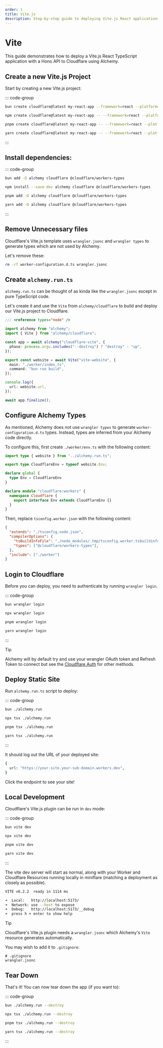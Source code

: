 ```yaml
---
order: 1
title: Vite.js
description: Step-by-step guide to deploying Vite.js React applications with API endpoints to Cloudflare Workers using Alchemy's Infrastructure-as-Code approach.
---
```


# Vite

This guide demonstrates how to deploy a Vite.js React TypeScript application with a Hono API to Cloudflare using Alchemy.

## Create a new Vite.js Project

Start by creating a new Vite.js project:

::: code-group

```sh [bun]
bun create cloudflare@latest my-react-app --framework=react --platform=workers --no-deploy
```

```sh [npm]
npm create cloudflare@latest my-react-app -- --framework=react --platform=workers --no-deploy
```

```sh [pnpm]
pnpm create cloudflare@latest my-react-app -- --framework=react --platform=workers --no-deploy
```

```sh [yarn]
yarn create cloudflare@latest my-react-app -- --framework=react --platform=workers --no-deploy
```

:::

## Install dependencies:

::: code-group

```sh [bun]
bun add -D alchemy cloudflare @cloudflare/workers-types
```

```sh [npm]
npm install --save-dev alchemy cloudflare @cloudflare/workers-types
```

```sh [pnpm]
pnpm add -D alchemy cloudflare @cloudflare/workers-types
```

```sh [yarn]
yarn add -D alchemy cloudflare @cloudflare/workers-types
```

:::


## Remove Unnecessary files

Cloudflare's Vite.js template uses `wrangler.jsonc` and `wrangler types` to generate types which are not used by Alchemy.

Let's remove these:

```sh
rm -rf worker-configuration.d.ts wrangler.jsonc
```

## Create `alchemy.run.ts`

`alchemy.run.ts` can be thought of as kinda like the `wrangler.jsonc` except in pure TypeScript code.

Let's create it and use the `Vite` from `alchemy/cloudflare` to build and deploy our Vite.js project to Cloudflare.

```ts
/// <reference types="node" />

import alchemy from "alchemy";
import { Vite } from "alchemy/cloudflare";

const app = await alchemy("cloudflare-vite", {
  phase: process.argv.includes("--destroy") ? "destroy" : "up",
});

export const website = await Vite("vite-website", {
  main: "./worker/index.ts",
  command: "bun run build",
});

console.log({
  url: website.url,
});

await app.finalize();

```

## Configure Alchemy Types

As mentioned, Alchemy does not use `wrangler types` to generate `worker-configuration.d.ts` types. Instead, types are inferred from your Alchemy code directly.

To configure this, first create `./worker/env.ts` with the following content:

```ts
import type { website } from "../alchemy.run.ts";

export type CloudflareEnv = typeof website.Env;

declare global {
  type Env = CloudflareEnv
}

declare module "cloudflare:workers" {
  namespace Cloudflare {
    export interface Env extends CloudflareEnv {}
  }
}
```

Then, replace `tsconfig.worker.json` with the following content:

```json
{
  "extends": "./tsconfig.node.json",
  "compilerOptions": {
    "tsBuildInfoFile": "./node_modules/.tmp/tsconfig.worker.tsbuildinfo",
    "types": ["@cloudflare/workers-types"],
  },
  "include": ["./worker"]
}

```

## Login to Cloudflare

Before you can deploy, you need to authenticate by running `wrangler login`.

::: code-group

```sh [bun]
bun wrangler login
```

```sh [npm]
npx wrangler login
```

```sh [pnpm]
pnpm wrangler login
```

```sh [yarn]
yarn wrangler login
```
:::

> [!TIP]
> Alchemy will by default try and use your wrangler OAuth token and Refresh Token to connect but see the [Cloudflare Auth](../guides/cloudflare-auth.md) for other methods.

## Deploy Static Site


Run `alchemy.run.ts` script to deploy:

::: code-group

```sh [bun]
bun ./alchemy.run
```

```sh [npm]
npx tsx ./alchemy.run
```

```sh [pnpm]
pnpm tsx ./alchemy.run
```

```sh [yarn]
yarn tsx ./alchemy.run
```

:::

It should log out the URL of your deployed site:
```sh
{
  url: "https://your-site.your-sub-domain.workers.dev",
}
```

Click the endpoint to see your site!

## Local Development

Cloudflare's Vite.js plugin can be run in `dev` mode:

::: code-group

```sh [bun]
bun vite dev
```

```sh [npm]
npx vite dev
```

```sh [pnpm]
pnpm vite dev
```

```sh [yarn]
yarn vite dev
```

:::

The vite dev server will start as normal, along with your Worker and Cloudflare Resources running locally in miniflare (matching a deployment as closely as possible).

```sh
VITE v6.2.2  ready in 1114 ms

➜  Local:   http://localhost:5173/
➜  Network: use --host to expose
➜  Debug:   http://localhost:5173/__debug
➜  press h + enter to show help
```

> [!TIP]
> Cloudflare's Vite.js plugin needs a `wrangler.jsonc` which Alchemy's `Vite` resource generates automatically.
> 
> You may wish to add it to `.gitignore`:
> ```
> # .gitignore
> wrangler.jsonc
> ```

## Tear Down

That's it! You can now tear down the app (if you want to):

::: code-group

```sh [bun]
bun ./alchemy.run --destroy
```

```sh [npm]
npx tsx ./alchemy.run --destroy
```

```sh [pnpm]
pnpm tsx ./alchemy.run --destroy
```

```sh [yarn]
yarn tsx ./alchemy.run --destroy
```

:::

